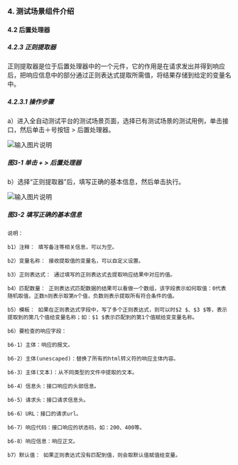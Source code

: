 ### 4. 测试场景组件介绍

#### 4.2 后置处理器

##### 4.2.3 正则提取器

正则提取器是位于后置处理器中的一个元件，它的作用是在请求发出并得到响应后，把响应信息中的部分通过正则表达式提取所需值，将结果存储到给定的变量名中。

##### 4.2.3.1 操作步骤

a）进入全自动测试平台的测试场景页面，选择已有测试场景的测试用例，单击接口，然后单击＋号按钮 > 后置处理器。

![输入图片说明](../../../images/SoFlu%E5%85%A8%E8%87%AA%E5%8A%A8%E6%B5%8B%E8%AF%95%E5%B9%B3%E5%8F%B0%E6%95%99%E7%A8%8B/4.%20%E6%B5%8B%E8%AF%95%E5%9C%BA%E6%99%AF%E7%BB%84%E4%BB%B6%E4%BB%8B%E7%BB%8D/2.%20%E5%90%8E%E7%BD%AE%E5%A4%84%E7%90%86%E5%99%A8/3-1.png)

##### 图3-1 单击 + > 后置处理器

b）选择“正则提取器”后，填写正确的基本信息，然后单击执行。

![输入图片说明](../../../images/SoFlu%E5%85%A8%E8%87%AA%E5%8A%A8%E6%B5%8B%E8%AF%95%E5%B9%B3%E5%8F%B0%E6%95%99%E7%A8%8B/4.%20%E6%B5%8B%E8%AF%95%E5%9C%BA%E6%99%AF%E7%BB%84%E4%BB%B6%E4%BB%8B%E7%BB%8D/2.%20%E5%90%8E%E7%BD%AE%E5%A4%84%E7%90%86%E5%99%A8/3-2.png)

##### 图3-2 填写正确的基本信息

```
说明：

b1）注释： 填写备注等相关信息，可以为空。

b2）变量名称： 接收提取值的变量名，可以自定义设置。

b3）正则表达式： 通过填写的正则表达式去提取响应结果中对应的值。

b4）匹配数量： 正则表达式匹配数据的结果可以看做一个数组，该字段表示如何取值：0代表随机取值，正数n则表示取第n个值，负数则表示提取所有符合条件的值。

b5）模板： 如果在正则表达式字段中，写了多个正则表达式，则可以时$2 $、$3 $等，表示提取到的第几个值给变量名称；如：$1 $表示匹配到的第1个值赋给变变量名称。

b6）要检查的响应字段：

b6-1）主体：响应的报文。

b6-2）主体(unescaped)：替换了所有的html转义符的响应主体内容。

b6-3）主体(文本)：从不同类型的文件中提取的文本。

b6-4）信息头：接口响应的头部信息。

b6-5）请求头：接口请求信息头。

b6-6）URL：接口的请求url。

b6-7）响应代码：接口响应的状态码，如：200、400等。

b6-8）响应信息：响应正文。

b7）默认值： 如果正则表达式没有匹配到值，则会取默认值赋值给变量。
```
